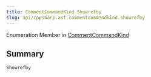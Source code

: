 ```yaml
---
title: CommentCommandKind.Showrefby
slug: api/cppsharp.ast.commentcommandkind.showrefby
---
```

Enumeration Member in [CommentCommandKind](/api/cppsharp/ast/commentcommandkind)

## Summary



```csharp
Showrefby
```

